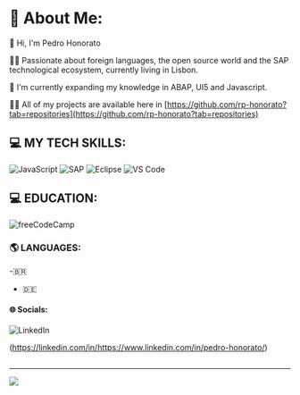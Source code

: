 # 💫 About Me:

👋 Hi, I'm Pedro Honorato


👨‍💻 Passionate about foreign languages, the open source world and the SAP technological ecosystem, currently living in Lisbon.


🔭 I'm currently expanding my knowledge in ABAP, UI5 and Javascript.


👨‍💻 All of my projects are available here in [https://github.com/rp-honorato?tab=repositories](https://github.com/rp-honorato?tab=repositories)



## 💻 MY TECH SKILLS:
![JavaScript](https://img.shields.io/badge/javascript-%23323330.svg?style=for-the-badge&logo=javascript&logoColor=%23F7DF1E)
![SAP](https://img.shields.io/badge/SAP-0FAAFF?style=for-the-badge&logo=sap&logoColor=white)
![Eclipse](https://img.shields.io/badge/Eclipse-2C2255?style=for-the-badge&logo=eclipse&logoColor=white)
![VS Code](https://img.shields.io/badge/VSCode-0078D4?style=for-the-badge&logo=visual%20studio%20code&logoColor=white)



## 💻 EDUCATION:
![freeCodeCamp](https://img.shields.io/badge/freecodecamp-27273D?style=for-the-badge&logo=freecodecamp&logoColor=white) 


### 🌎 LANGUAGES:

-:brazil:
- 🇩🇪



#### 🌐 Socials:
![LinkedIn](https://img.shields.io/badge/LinkedIn-0077B5?style=for-the-badge&logo=linkedin&logoColor=white)


(https://linkedin.com/in/https://www.linkedin.com/in/pedro-honorato/) 


## 

---
[![](https://visitcount.itsvg.in/api?id=rp-honorato&icon=0&color=0)](https://visitcount.itsvg.in)

